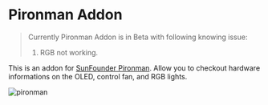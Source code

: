 # Pironman Addon

> Currently Pironman Addon is in Beta with following knowing issue:
>   1. RGB not working.


This is an addon for [SunFounder Pironman](https://www.sunfounder.com/products/raspberry-pi-4-case?_pos=1&_sid=fbd7f34c4&_ss=r). Allow you to checkout hardware informations on the OLED, control fan, and RGB lights.

![pironman](https://raw.githubusercontent.com/sunfounder/home-assistant-addon/main/pironman/img/pironman.webp)

